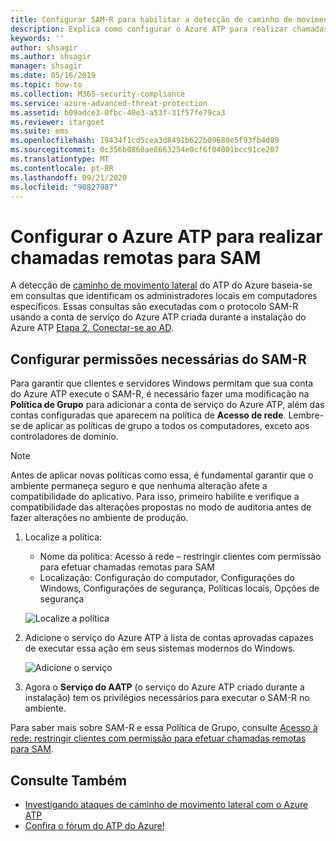 ```yaml
---
title: Configurar SAM-R para habilitar a detecção de caminho de movimento lateral no ATP do Azure
description: Explica como configurar o Azure ATP para realizar chamadas remotas para SAM
keywords: ''
author: shsagir
ms.author: shsagir
manager: shsagir
ms.date: 05/16/2019
ms.topic: how-to
ms.collection: M365-security-compliance
ms.service: azure-advanced-threat-protection
ms.assetid: b09adce3-0fbc-40e3-a53f-31f57fe79ca3
ms.reviewer: itargoet
ms.suite: ems
ms.openlocfilehash: 19434f1cd5cea3d8491b622b09680e5f93fb4d89
ms.sourcegitcommit: 0c356b0860ae8663254e0cf6f04001bcc91ce207
ms.translationtype: MT
ms.contentlocale: pt-BR
ms.lasthandoff: 09/21/2020
ms.locfileid: "90827987"
---
```

# <a name="configure-azure-atp-to-make-remote-calls-to-sam"></a>Configurar o Azure ATP para realizar chamadas remotas para SAM

A detecção de [caminho de movimento lateral](use-case-lateral-movement-path.md) do ATP do Azure baseia-se em consultas que identificam os administradores locais em computadores específicos. Essas consultas são executadas com o protocolo SAM-R usando a conta de serviço do Azure ATP criada durante a instalação do Azure ATP [Etapa 2. Conectar-se ao AD](install-step2.md).

## <a name="configure-sam-r-required-permissions"></a>Configurar permissões necessárias do SAM-R

Para garantir que clientes e servidores Windows permitam que sua conta do Azure ATP execute o SAM-R, é necessário fazer uma modificação na **Política de Grupo** para adicionar a conta de serviço do Azure ATP, além das contas configuradas que aparecem na política de **Acesso de rede**. Lembre-se de aplicar as políticas de grupo a todos os computadores, exceto aos controladores de domínio.

> [!Note]
> Antes de aplicar novas políticas como essa, é fundamental garantir que o ambiente permaneça seguro e que nenhuma alteração afete a compatibilidade do aplicativo. Para isso, primeiro habilite e verifique a compatibilidade das alterações propostas no modo de auditoria antes de fazer alterações no ambiente de produção.

1. Localize a política:

   - Nome da política: Acesso à rede – restringir clientes com permissão para efetuar chamadas remotas para SAM
   - Localização: Configuração do computador, Configurações do Windows, Configurações de segurança, Políticas locais, Opções de segurança

    ![Localize a política](media/samr-policy-location.png)

1. Adicione o serviço do Azure ATP à lista de contas aprovadas capazes de executar essa ação em seus sistemas modernos do Windows.

    ![Adicione o serviço](media/samr-add-service.png)

3. Agora o **Serviço do AATP** (o serviço do Azure ATP criado durante a instalação) tem os privilégios necessários para executar o SAM-R no ambiente.

Para saber mais sobre SAM-R e essa Política de Grupo, consulte [Acesso à rede: restringir clientes com permissão para efetuar chamadas remotas para SAM](/windows/security/threat-protection/security-policy-settings/network-access-restrict-clients-allowed-to-make-remote-sam-calls).

## <a name="see-also"></a>Consulte Também

- [Investigando ataques de caminho de movimento lateral com o Azure ATP](use-case-lateral-movement-path.md)
- [Confira o fórum do ATP do Azure!](https://aka.ms/azureatpcommunity)